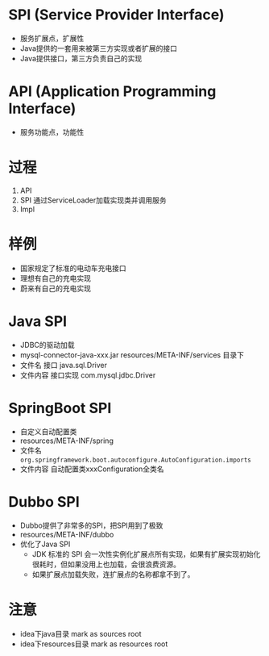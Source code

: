 # SPI (Service Provider Interface)
- 服务扩展点，扩展性
- Java提供的一套用来被第三方实现或者扩展的接口
- Java提供接口，第三方负责自己的实现
# API (Application Programming Interface)
- 服务功能点，功能性
# 过程
1. API 
2. SPI 通过ServiceLoader加载实现类并调用服务
3. Impl
# 样例
- 国家规定了标准的电动车充电接口
- 理想有自己的充电实现
- 蔚来有自己的充电实现
# Java SPI
- JDBC的驱动加载
- mysql-connector-java-xxx.jar resources/META-INF/services 目录下
- 文件名 接口 java.sql.Driver
- 文件内容 接口实现 com.mysql.jdbc.Driver
# SpringBoot SPI
- 自定义自动配置类
- resources/META-INF/spring
- 文件名  `org.springframework.boot.autoconfigure.AutoConfiguration.imports`
- 文件内容 自动配置类xxxConfiguration全类名
# Dubbo SPI
- Dubbo提供了非常多的SPI，把SPI用到了极致
- resources/META-INF/dubbo
- 优化了Java SPI
    - JDK 标准的 SPI 会一次性实例化扩展点所有实现，如果有扩展实现初始化很耗时，但如果没用上也加载，会很浪费资源。
    - 如果扩展点加载失败，连扩展点的名称都拿不到了。
# 注意
- idea下java目录 mark as sources root
- idea下resources目录 mark as resources root